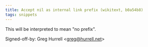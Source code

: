 ```yaml
---
title: Accept nil as internal link prefix (wikitext, b0a54b8)
tags: snippets
---
```


This will be interpreted to mean "no prefix".

Signed-off-by: Greg Hurrell &lt;greg@hurrell.net&gt;
